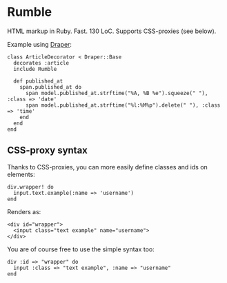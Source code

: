 Rumble
======

HTML markup in Ruby. Fast. 130 LoC. Supports CSS-proxies (see below).

Example using [Draper](https://github.com/jcasimir/draper):

    class ArticleDecorator < Draper::Base
      decorates :article
      include Rumble
      
      def published_at
        span.published_at do
          span model.published_at.strftime("%A, %B %e").squeeze(" "), :class => 'date'
          span model.published_at.strftime("%l:%M%p").delete(" "), :class => 'time'
        end
      end
    end

CSS-proxy syntax
----------------

Thanks to CSS-proxies, you can more easily define classes and ids on
elements:

    div.wrapper! do
      input.text.example(:name => 'username')
    end

Renders as:

    <div id="wrapper">
      <input class="text example" name="username">
    </div>

You are of course free to use the simple syntax too:

    div :id => "wrapper" do
      input :class => "text example", :name => "username"
    end


